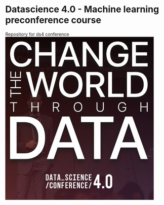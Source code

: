 # Datascience 4.0 - Machine learning preconference course
Repository for ds4 conference 
![](./Conf_4.JPG)
